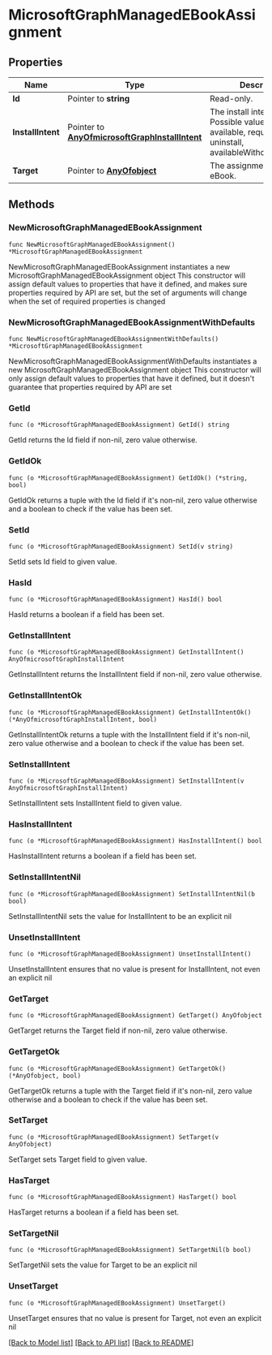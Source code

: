 # MicrosoftGraphManagedEBookAssignment

## Properties

Name | Type | Description | Notes
------------ | ------------- | ------------- | -------------
**Id** | Pointer to **string** | Read-only. | [optional] 
**InstallIntent** | Pointer to [**AnyOfmicrosoftGraphInstallIntent**](anyOf&lt;microsoft.graph.installIntent&gt;.md) | The install intent for eBook. Possible values are: available, required, uninstall, availableWithoutEnrollment. | [optional] 
**Target** | Pointer to [**AnyOfobject**](anyOf&lt;object&gt;.md) | The assignment target for eBook. | [optional] 

## Methods

### NewMicrosoftGraphManagedEBookAssignment

`func NewMicrosoftGraphManagedEBookAssignment() *MicrosoftGraphManagedEBookAssignment`

NewMicrosoftGraphManagedEBookAssignment instantiates a new MicrosoftGraphManagedEBookAssignment object
This constructor will assign default values to properties that have it defined,
and makes sure properties required by API are set, but the set of arguments
will change when the set of required properties is changed

### NewMicrosoftGraphManagedEBookAssignmentWithDefaults

`func NewMicrosoftGraphManagedEBookAssignmentWithDefaults() *MicrosoftGraphManagedEBookAssignment`

NewMicrosoftGraphManagedEBookAssignmentWithDefaults instantiates a new MicrosoftGraphManagedEBookAssignment object
This constructor will only assign default values to properties that have it defined,
but it doesn't guarantee that properties required by API are set

### GetId

`func (o *MicrosoftGraphManagedEBookAssignment) GetId() string`

GetId returns the Id field if non-nil, zero value otherwise.

### GetIdOk

`func (o *MicrosoftGraphManagedEBookAssignment) GetIdOk() (*string, bool)`

GetIdOk returns a tuple with the Id field if it's non-nil, zero value otherwise
and a boolean to check if the value has been set.

### SetId

`func (o *MicrosoftGraphManagedEBookAssignment) SetId(v string)`

SetId sets Id field to given value.

### HasId

`func (o *MicrosoftGraphManagedEBookAssignment) HasId() bool`

HasId returns a boolean if a field has been set.

### GetInstallIntent

`func (o *MicrosoftGraphManagedEBookAssignment) GetInstallIntent() AnyOfmicrosoftGraphInstallIntent`

GetInstallIntent returns the InstallIntent field if non-nil, zero value otherwise.

### GetInstallIntentOk

`func (o *MicrosoftGraphManagedEBookAssignment) GetInstallIntentOk() (*AnyOfmicrosoftGraphInstallIntent, bool)`

GetInstallIntentOk returns a tuple with the InstallIntent field if it's non-nil, zero value otherwise
and a boolean to check if the value has been set.

### SetInstallIntent

`func (o *MicrosoftGraphManagedEBookAssignment) SetInstallIntent(v AnyOfmicrosoftGraphInstallIntent)`

SetInstallIntent sets InstallIntent field to given value.

### HasInstallIntent

`func (o *MicrosoftGraphManagedEBookAssignment) HasInstallIntent() bool`

HasInstallIntent returns a boolean if a field has been set.

### SetInstallIntentNil

`func (o *MicrosoftGraphManagedEBookAssignment) SetInstallIntentNil(b bool)`

 SetInstallIntentNil sets the value for InstallIntent to be an explicit nil

### UnsetInstallIntent
`func (o *MicrosoftGraphManagedEBookAssignment) UnsetInstallIntent()`

UnsetInstallIntent ensures that no value is present for InstallIntent, not even an explicit nil
### GetTarget

`func (o *MicrosoftGraphManagedEBookAssignment) GetTarget() AnyOfobject`

GetTarget returns the Target field if non-nil, zero value otherwise.

### GetTargetOk

`func (o *MicrosoftGraphManagedEBookAssignment) GetTargetOk() (*AnyOfobject, bool)`

GetTargetOk returns a tuple with the Target field if it's non-nil, zero value otherwise
and a boolean to check if the value has been set.

### SetTarget

`func (o *MicrosoftGraphManagedEBookAssignment) SetTarget(v AnyOfobject)`

SetTarget sets Target field to given value.

### HasTarget

`func (o *MicrosoftGraphManagedEBookAssignment) HasTarget() bool`

HasTarget returns a boolean if a field has been set.

### SetTargetNil

`func (o *MicrosoftGraphManagedEBookAssignment) SetTargetNil(b bool)`

 SetTargetNil sets the value for Target to be an explicit nil

### UnsetTarget
`func (o *MicrosoftGraphManagedEBookAssignment) UnsetTarget()`

UnsetTarget ensures that no value is present for Target, not even an explicit nil

[[Back to Model list]](../README.md#documentation-for-models) [[Back to API list]](../README.md#documentation-for-api-endpoints) [[Back to README]](../README.md)


